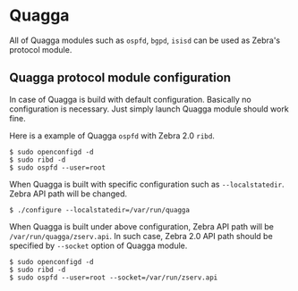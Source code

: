 # Quagga

All of Quagga modules such as `ospfd`, `bgpd`, `isisd` can be used as Zebra's
protocol module.

## Quagga protocol module configuration

In case of Quagga is build with default configuration. Basically no
configuration is necessary. Just simply launch Quagga module should work fine.

Here is a example of Quagga `ospfd` with Zebra 2.0 `ribd`.

```shel
$ sudo openconfigd -d
$ sudo ribd -d
$ sudo ospfd --user=root
```

When Quagga is built with specific configuration such as `--localstatedir`.
Zebra API path will be changed.

```shell
$ ./configure --localstatedir=/var/run/quagga
```

When Quagga is built under above configuration, Zebra API path will be
`/var/run/quagga/zserv.api`. In such case, Zebra 2.0 API path should be
specified by `--socket` option of Quagga module.

```shel
$ sudo openconfigd -d
$ sudo ribd -d
$ sudo ospfd --user=root --socket=/var/run/zserv.api
```
